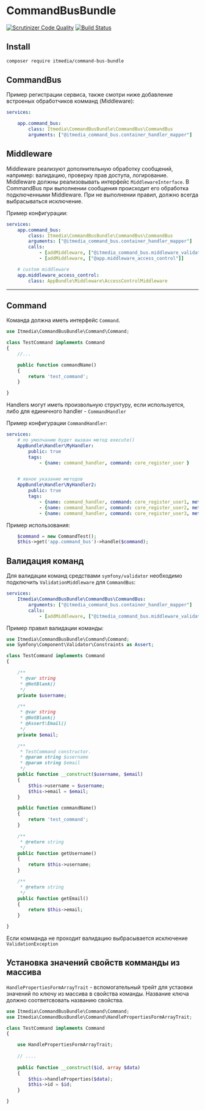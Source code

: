 CommandBusBundle
================

[![Scrutinizer Code Quality](https://scrutinizer-ci.com/g/by25/CommandBusBundle/badges/quality-score.png?b=master)](https://scrutinizer-ci.com/g/by25/CommandBusBundle/?branch=master)
[![Build Status](https://scrutinizer-ci.com/g/by25/CommandBusBundle/badges/build.png?b=master)](https://scrutinizer-ci.com/g/by25/CommandBusBundle/build-status/master)


Install
-------

```bash
composer require itmedia/command-bus-bundle 
```


CommandBus 
-----------

Пример регистрации сервиса, также смотри ниже добавление встроеных обработчиков комманд (Middleware):

```yaml
services:

    app.command_bus:
        class: Itmedia\CommandBusBundle\CommandBus\CommandBus
        arguments: ["@itmedia_command_bus.container_handler_mapper"]
```


Middleware
----------

Middleware реализуют дополнительную обработку сообщений, например: валидацию, проверку прав доступа, логирование.
Middleware должны реализовывать интерфейс `MiddlewareInterface`. В CommandBus при выполнении сообщения
происходит его обработка подключенными Middleware. При не выполнении правил, должно всегда выбрасываться исключение.

Пример конфигурации:

```yaml
services:
    app.command_bus:
        class: Itmedia\CommandBusBundle\CommandBus\CommandBus
        arguments: ["@itmedia_command_bus.container_handler_mapper"]
        calls:
            - [addMiddleware, ["@itmedia_command_bus.middleware_validation"]]
            - [addMiddleware, ["@app.middleware_access_control"]] 

    # custom middleware
    app.middleware_access_control:
        class: AppBundle\Middleware\AccessControlMiddleware
```

---


Command
-------

Команда должна иметь интерфейс `Command`.

```php
use Itmedia\CommandBusBundle\Command\Command;

class TestCommand implements Command
{
    //...

    public function commandName()
    {
        return 'test_command';
    }

}
```
 
Handlers могут иметь произвольную структуру, если используется, либо для единичного handler - `CommandHandler`

Пример конфигурации `CommandHandler`:

```yaml
services:
    # по умолчанию будет вызван метод execute()
    AppBundle\Handler\MyHandler:
        public: true
        tags:
            - {name: command_handler, command: core_register_user } 


    # явное указание методов
    AppBundle\Handler\NyHandler2:
        public: true
        tags:
            - {name: command_handler, command: core_register_user1, method: methodName1 }
            - {name: command_handler, command: core_register_user2, method: methodName2 }
            - {name: command_handler, command: core_register_user3, method: methodName3 }
```

Пример использования:

```php
    $command = new CommandTest();
    $this->get('app.command_bus')->handle($command);
```



Валидация команд 
----------------

Для валидации команд средствами `symfony/validator` необходимо подключить `ValidationMiddleware` для `CommandBus`:


```yaml
services:
    Itmedia\CommandBusBundle\CommandBus\CommandBus:
        arguments: ["@itmedia_command_bus.container_handler_mapper"]
        calls:
            - [addMiddleware, ["@itmedia_command_bus.middleware_validation"]]
```

Пример правил валидации команды:

```php
use Itmedia\CommandBusBundle\Command\Command;
use Symfony\Component\Validator\Constraints as Assert;

class TestCommand implements Command
{

    /**
     * @var string
     * @NotBlank()
     */
    private $username;

    /**
     * @var string
     * @NotBlank()
     * @Assert\Email()
     */
    private $email;

    /**
     * TestCommand constructor.
     * @param string $username
     * @param string $email
     */
    public function __construct($username, $email)
    {
        $this->username = $username;
        $this->email = $email;
    }

    public function commandName()
    {
        return 'test_command';
    }

    /**
     * @return string
     */
    public function getUsername()
    {
        return $this->username;
    }

    /**
     * @return string
     */
    public function getEmail()
    {
        return $this->email;
    }

}
```

Если комманда не проходит валидацию выбрасывается исключение `ValidationException`


Установка значений свойств комманды из массива 
----------------------------------------------

`HandlePropertiesFormArrayTrait` - вспомогательный трейт для устаовки значений по ключу из массива
в свойства команды. Название ключа должно соответсвовать названию свойства.


```php
use Itmedia\CommandBusBundle\Command\Command;
use Itmedia\CommandBusBundle\Command\HandlePropertiesFormArrayTrait;

class TestCommand implements Command
{

    use HandlePropertiesFormArrayTrait;
    
    // ....
  
    public function __construct($id, array $data)
    {
        $this->handleProperties($data);
        $this->id = $id;
    }

}    
```